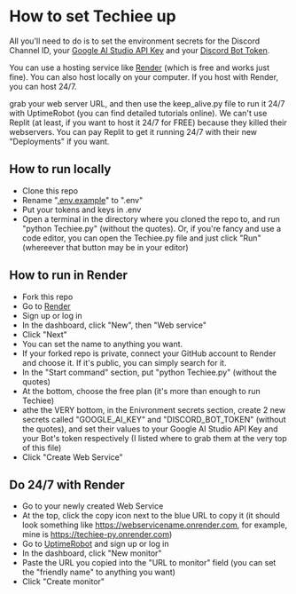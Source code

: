 # How to set Techiee up

All you'll need to do is to set the environment secrets for the Discord Channel ID, your [Google AI Studio API Key](https://aistudio.google.com/app/apikey) and your [Discord Bot Token](https://discord.com/developers/applications).

You can use a hosting service like [Render](render.com) (which is free and works just fine). You can also host locally on your computer. If you host with Render, you can host 24/7.

grab your web server URL, and then use the keep_alive.py file to run it 24/7 with UptimeRobot (you can find detailed tutorials online). We can't use Replit (at least, if you want to host it 24/7 for FREE) because they killed their webservers. You can pay Replit to get it running 24/7 with their new "Deployments" if you want.

## How to run locally
- Clone this repo
- Rename "[.env.example](https://github.com/MerBudd/Techiee.py/blob/main/.env.example)" to ".env"
- Put your tokens and keys in .env
- Open a terminal in the directory where you cloned the repo to, and run "python Techiee.py" (without the quotes). Or, if you're fancy and use a code editor, you can open the Techiee.py file and just click "Run" (whereever that button may be in your editor)

## How to run in Render
- Fork this repo
- Go to [Render](https://render.com/)
- Sign up or log in
- In the dashboard, click "New", then "Web service"
- Click "Next"
- You can set the name to anything you want.
- If your forked repo is private, connect your GitHub account to Render and choose it. If it's public, you can simply search for it.
- In the "Start command" section, put "python Techiee.py" (without the quotes)
- At the bottom, choose the free plan (it's more than enough to run Techiee)
- athe the VERY bottom, in the Enivronment secrets section, create 2 new secrets called "GOOGLE_AI_KEY" and "DISCORD_BOT_TOKEN" (without the quotes), and set their values to your Google AI Studio API Key and your Bot's token respectively (I listed where to grab them at the very top of this file)
- Click "Create Web Service"

## Do 24/7 with Render
- Go to your newly created Web Service
- At the top, click the copy icon next to the blue URL to copy it (it should look something like https://webservicename.onrender.com, for example, mine is https://techiee-py.onrender.com)
- Go to [UptimeRobot](https://uptimerobot.com) and sign up or log in
- In the dashboard, click "New monitor"
- Paste the URL you copied into the "URL to monitor" field (you can set the "friendly name" to anything you want)
- Click "Create monitor"
